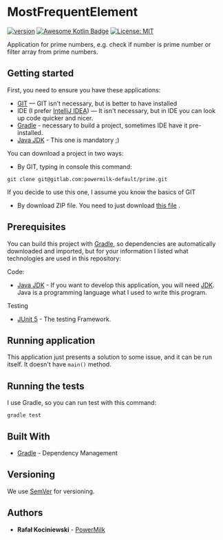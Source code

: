 # MostFrequentElement

[![version](https://img.shields.io/badge/version-1.0.0-yellow.svg)](https://semver.org)
[![Awesome Kotlin Badge](https://kotlin.link/awesome-kotlin.svg)](https://github.com/KotlinBy/awesome-kotlin)
[![License: MIT](https://img.shields.io/badge/License-MIT-greem.svg)](https://opensource.org/licenses/MIT)

Application for prime numbers, e.g. check if number is prime number or filter array from prime numbers.

## Getting started

First, you need to ensure you have these applications:

- [GIT](https://git-scm.com/) — GIT isn't necessary, but is better to have installed
- IDE (I prefer [IntelliJ IDEA](https://www.jetbrains.com/idea/)) — It isn't necessary, but in IDE you can look up code
  quicker and nicer.
- [Gradle](https://gradle.org/) - necessary to build a project, sometimes IDE have it pre-installed.
- [Java JDK](https://www.oracle.com/java/technologies/downloads/#java11) - This one is mandatory ;)

You can download a project in two ways:

- By GIT, typing in console this command:

 ```
git clone git@gitlab.com:powermilk-default/prime.git
 ```

If you decide to use this one, I assume you know the basics of GIT

- By download ZIP file. You need to just
  download [this file](https://gitlab.com/powermilk-default/prime/-/archive/master/prime.zip)
  .

## Prerequisites

You can build this project with [Gradle](https://gradle.org/), so dependencies are automatically downloaded and
imported, but for your information I listed what technologies are used in this repository:

Code:

- [Java JDK](https://www.java.com/pl/download/) - If you want to develop this application, you will
  need [JDK](https://www.oracle.com/java/technologies/downloads/#java11).
  Java is a programming language what I used to write this program.

Testing

- [JUnit 5](https://junit.org/junit5) - The testing Framework.

## Running application

This application just presents a solution to some issue, and it can be run itself. It doesn't have `main()` method.

## Running the tests

I use Gradle, so you can run test with this command:

```
gradle test
```

## Built With

* [Gradle](https://gradle.org/) - Dependency Management

## Versioning

We use [SemVer](http://semver.org/) for versioning.

## Authors

* **Rafał Kociniewski** - [PowerMilk](https://gitlab.com/rafal.kociniewski)
